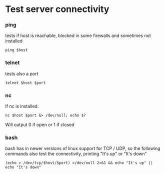 # Test server connectivity

### ping
tests if host is reachable, blocked in some firewalls and sometimes not installed

`ping $host`

### telnet

tests also a port

`telnet $host $port`

### nc
If nc is installed.

`nc $host $port &> /dev/null; echo $?`

Will output 0 if open or 1 if closed


### bash

bash has in newer versions of linux support for TCP / UDP, so the following commands also test the connectivity, printing "It's up" or "It's down"

`(echo > /dev/tcp/$host/$port) >/dev/null 2>&1 && echo "It's up" || echo "It's down"`
